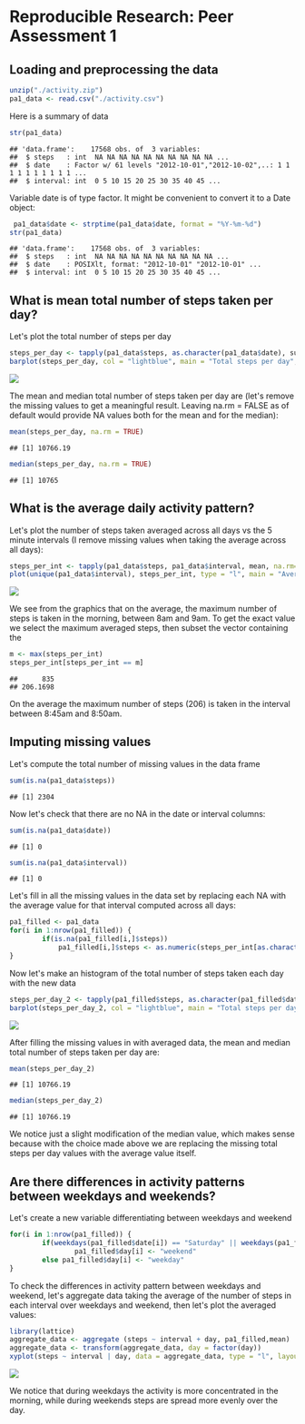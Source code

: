 # Reproducible Research: Peer Assessment 1


## Loading and preprocessing the data

```r
unzip("./activity.zip")
pa1_data <- read.csv("./activity.csv")
```

Here is a summary of data

```r
str(pa1_data)
```

```
## 'data.frame':	17568 obs. of  3 variables:
##  $ steps   : int  NA NA NA NA NA NA NA NA NA NA ...
##  $ date    : Factor w/ 61 levels "2012-10-01","2012-10-02",..: 1 1 1 1 1 1 1 1 1 1 ...
##  $ interval: int  0 5 10 15 20 25 30 35 40 45 ...
```

Variable date is of type factor. It might be convenient to convert it to a Date object:

```r
 pa1_data$date <- strptime(pa1_data$date, format = "%Y-%m-%d")
str(pa1_data)
```

```
## 'data.frame':	17568 obs. of  3 variables:
##  $ steps   : int  NA NA NA NA NA NA NA NA NA NA ...
##  $ date    : POSIXlt, format: "2012-10-01" "2012-10-01" ...
##  $ interval: int  0 5 10 15 20 25 30 35 40 45 ...
```


## What is mean total number of steps taken per day?

Let's plot the total number of steps per day

```r
steps_per_day <- tapply(pa1_data$steps, as.character(pa1_data$date), sum)
barplot(steps_per_day, col = "lightblue", main = "Total steps per day", xlab = "Day", ylab = "Steps")
```

![](PA1_template_files/figure-html/unnamed-chunk-4-1.png) 

The mean and median total number of steps taken per day are (let's remove the missing values to get a meaningful result. Leaving na.rm = FALSE as of default would provide NA values both for the mean and for the median):

```r
mean(steps_per_day, na.rm = TRUE)
```

```
## [1] 10766.19
```

```r
median(steps_per_day, na.rm = TRUE)
```

```
## [1] 10765
```

## What is the average daily activity pattern?

Let's plot the number of steps taken averaged across all days vs the 5 minute intervals  (I remove missing values when taking the average across all days):

```r
steps_per_int <- tapply(pa1_data$steps, pa1_data$interval, mean, na.rm=TRUE)
plot(unique(pa1_data$interval), steps_per_int, type = "l", main = "Average Steps (over all days) vs. Interval", xlab = "Interval", ylab = "Average Number of Steps")
```

![](PA1_template_files/figure-html/unnamed-chunk-6-1.png) 

We see from the graphics that on the average, the maximum number of steps is taken in the morning, between 8am and 9am. To get the exact value we select the maximum averaged steps, then subset the vector containing the  

```r
m <- max(steps_per_int)
steps_per_int[steps_per_int == m]
```

```
##      835 
## 206.1698
```

On the average the maximum number of steps (206) is taken in the interval between 8:45am and 8:50am.


## Imputing missing values

Let's compute the total number of missing values in the data frame

```r
sum(is.na(pa1_data$steps))
```

```
## [1] 2304
```
Now let's check that there are no NA in the date or interval columns:

```r
sum(is.na(pa1_data$date))
```

```
## [1] 0
```

```r
sum(is.na(pa1_data$interval))
```

```
## [1] 0
```

Let's fill in all the missing values in the data set by replacing each NA with the average value for that interval computed across all days:

```r
pa1_filled <- pa1_data
for(i in 1:nrow(pa1_filled)) {
        if(is.na(pa1_filled[i,]$steps))
            pa1_filled[i,]$steps <- as.numeric(steps_per_int[as.character(pa1_data[i,]$interval)])    
}
```

Now let's make an histogram of the total number of steps taken each day with the new data

```r
steps_per_day_2 <- tapply(pa1_filled$steps, as.character(pa1_filled$date), sum)
barplot(steps_per_day_2, col = "lightblue", main = "Total steps per day (missing values filled with averaged data)", xlab = "Day", ylab = "Steps")
```

![](PA1_template_files/figure-html/unnamed-chunk-11-1.png) 

After filling the missing values in with averaged data, the mean and median total number of steps taken per day are:

```r
mean(steps_per_day_2)
```

```
## [1] 10766.19
```

```r
median(steps_per_day_2)
```

```
## [1] 10766.19
```
We notice just a slight modification of the median value, which makes sense because with the choice made above we are replacing the missing total steps per day values with the average value itself.



## Are there differences in activity patterns between weekdays and weekends?

Let's create a new variable differentiating between weekdays and weekend

```r
for(i in 1:nrow(pa1_filled)) {
        if(weekdays(pa1_filled$date[i]) == "Saturday" || weekdays(pa1_filled$date[i]) == "Sunday" ) 
                pa1_filled$day[i] <- "weekend"
        else pa1_filled$day[i] <- "weekday"        
}
```

To check the differences in activity pattern between weekdays and weekend, let's aggregate data taking the average of the number of steps in each interval over weekdays and weekend, then let's plot the averaged values:

```r
library(lattice)
aggregate_data <- aggregate (steps ~ interval + day, pa1_filled,mean)
aggregate_data <- transform(aggregate_data, day = factor(day))
xyplot(steps ~ interval | day, data = aggregate_data, type = "l", layout = c(1,2))
```

![](PA1_template_files/figure-html/unnamed-chunk-14-1.png) 

We notice that during weekdays the activity is more concentrated in the morning, while during weekends steps are spread more evenly over the day.

